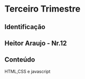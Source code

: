 # Terceiro Trimestre

## Identificação 
## Heitor Araujo - Nr.12

## Conteúdo
HTML,CSS e javascript
